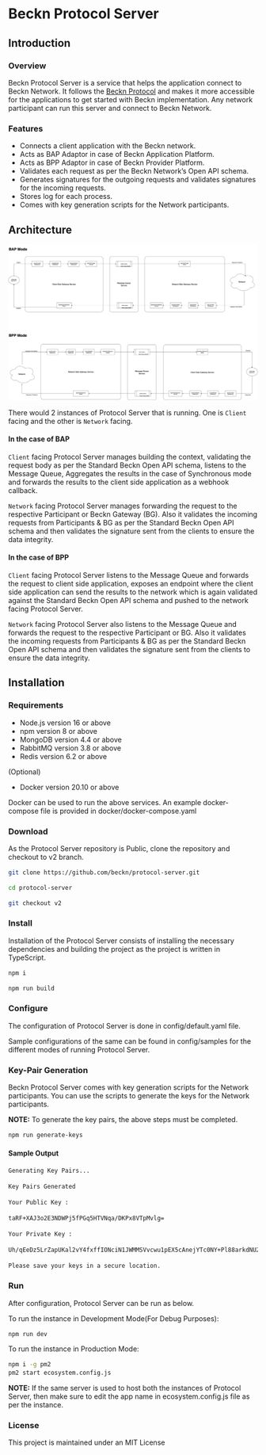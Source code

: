# Beckn Protocol Server

## Introduction

### Overview

Beckn Protocol Server is a service that helps the application connect to Beckn Network. It follows the [Beckn Protocol](https://beckn.network/protocol) and makes it more accessible for the applications to get started with Beckn implementation. Any network participant can run this server and connect to Beckn Network.

### Features

- Connects a client application with the Beckn network.
- Acts as BAP Adaptor in case of Beckn Application Platform.
- Acts as BPP Adaptor in case of Beckn Provider Platform.
- Validates each request as per the Beckn Network’s Open API schema.
- Generates signatures for the outgoing requests and validates signatures for the incoming requests.
- Stores log for each process.
- Comes with key generation scripts for the Network participants.

## Architecture

![alt text](https://raw.githubusercontent.com/beckn/protocol-server/sandeep-readme-draft/guides/images/general-architecture.png?raw=true)

There would 2 instances of Protocol Server that is running. One is `Client` facing and the other is `Network` facing.

#### In the case of BAP

`Client` facing Protocol Server manages building the context, validating the request body as per the Standard Beckn Open API schema, listens to the Message Queue, Aggregates the results in the case of Synchronous mode and forwards the results to the client side application as a webhook callback.

`Network` facing Protocol Server manages forwarding the request to the respective Participant or Beckn Gateway (BG). Also it validates the incoming requests from Participants & BG as per the Standard Beckn Open API schema and then validates the signature sent from the clients to ensure the data integrity.

#### In the case of BPP

`Client` facing Protocol Server listens to the Message Queue and forwards the request to client side application, exposes an endpoint where the client side application can send the results to the network which is again validated against the Standard Beckn Open API schema and pushed to the network facing Protocol Server.

`Network` facing Protocol Server also listens to the Message Queue and forwards the request to the respective Participant or BG. Also it validates the incoming requests from Participants & BG as per the Standard Beckn Open API schema and then validates the signature sent from the clients to ensure the data integrity.

## Installation

### Requirements

- Node.js version 16 or above
- npm version 8 or above
- MongoDB version 4.4 or above
- RabbitMQ version 3.8 or above
- Redis version 6.2 or above

(Optional)

- Docker version 20.10 or above

Docker can be used to run the above services. An example docker-compose file is provided in docker/docker-compose.yaml

### Download

As the Protocol Server repository is Public, clone the repository and checkout to v2 branch.

```bash
git clone https://github.com/beckn/protocol-server.git
```

```bash
cd protocol-server
```

```bash
git checkout v2
```

### Install

Installation of the Protocol Server consists of installing the necessary dependencies and building the project as the project is written in TypeScript.

```bash
npm i
```

```bash
npm run build
```

### Configure

The configuration of Protocol Server is done in config/default.yaml file.

Sample configurations of the same can be found in config/samples for the different modes of running Protocol Server.

### Key-Pair Generation

Beckn Protocol Server comes with key generation scripts for the Network participants. You can use the scripts to generate the keys for the Network participants.

**NOTE:** To generate the key pairs, the above steps must be completed.

```bash
npm run generate-keys
```

#### Sample Output

```
Generating Key Pairs...

Key Pairs Generated

Your Public Key :

taRF+XAJ3o2E3NDWPj5fPGq5HTVNqa/DKPx8VTpMvlg=

Your Private Key :

Uh/qEeDz5LrZapUKal2vY4fxffIONciN1JWMMSVvcwu1pEX5cAnejYTc0NY+Pl88arkdNU2pr8Mo/HxVOky+WA==

Please save your keys in a secure location.
```

### Run

After configuration, Protocol Server can be run as below.

To run the instance in Development Mode(For Debug Purposes):

```bash
npm run dev
```

To run the instance in Production Mode:

```bash
npm i -g pm2
pm2 start ecosystem.config.js
```

**NOTE:** If the same server is used to host both the instances of Protocol Server, then make sure to edit the app name in ecosystem.config.js file as per the instance.

### License

This project is maintained under an MIT License

